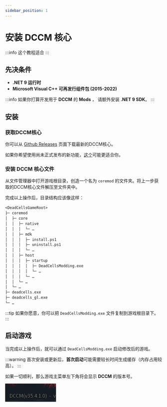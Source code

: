 ```yaml
---
sidebar_position: 1
---
```


# 安装 DCCM 核心

:::info
这个教程适合
:::

## 先决条件

- **.NET 9 运行时**
- **Microsoft Visual C++ 可再发行组件包 (2015-2022)**

:::info
如果你打算开发用于 **DCCM** 的 **Mods** ， 请额外安装 **.NET 9 SDK**。
:::

## 安装

### 获取DCCM核心

你可以从 [Github Releases](https://github.com/dead-cells-core-modding/core/releases/latest) 页面下载最新的DCCM核心。

如果你希望使用尚未正式发布的新功能，[这个](https://nightly.link/dead-cells-core-modding/core/workflows/build/dev)可能更适合你。

### 安装 DCCM 核心文件

从文件管理器中打开游戏根目录，创造一个名为 `coremod` 的文件夹。将上一步获取的DCCM核心文件解压至文件夹中。

完成以上操作后，目录结构应该像这样：

```txt
<DeadCellsGameRoot>
├─ coremod
│  ├─ core
│  │  ├─ native
│  │  │  └─ …
│  │  ├─ mdk
│  │  │  ├─ install.ps1
│  │  │  ├─ uninstall.ps1
│  │  │  └─ …
│  │  ├─ host
│  │  │  ├─ startup
│  │  │  │  ├─ DeadCellsModding.exe
│  │  │  │  └─ …
│  │  │  └─ …
│  │  └─ …
│  └─ …
├─ deadcells.exe
├─ deadcells_gl.exe
└─ …
```

:::tip
如果你愿意，你可以把 `DeadCellsModding.exe` 文件复制到游戏根目录下。
:::

## 启动游戏

当完成以上操作后，就可以通过 `DeadCellsModding.exe` 启动修改后的游戏。

:::warning
首次安装或更新后，**首次启动**可能需要较长时间生成缓存（内存占用较高）。
:::

如果一切顺利，那么游戏主菜单左下角将会显示 **DCCM** 的版本号。

![DCCM](img/{D0E4CA71-3773-4DED-9C08-A8ABF9B6E9D9}.png)
